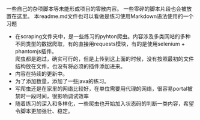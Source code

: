 一些自己的杂项脚本等未能形成项目的零散内容。
一些零碎的脚本片段也会被放置在这里。
本readme.md文件也可以看做是练习使用Markdown语法使用的一个习题

* 在scraping文件夹中，是一些练习的pyhton爬虫。内容涉及多类网站的多种不同类型的数据爬取，有的直接用requests模块，有的是使用selenium + phantomjs插件。<br />
爬虫都是跑过，确实可行的，但是上传到这上面的时候，没有按照最初的文件结构放在文件，也没有将必须的插件添加进来。<br />
* 内容在持续的更新中。
* 为了添加数量，添加了一些java的练习。
* 写爬虫还是在家里的网络比较好，在单位需要用代理的网络，很容易portal被禁时一段时间，很影响调试效率
* 随着练习的深入和多样化，一些爬虫也开始加入状态码的判断一类内容，希望令脚本更加强壮、稳定。
